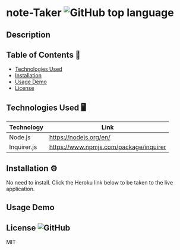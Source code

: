 # note-Taker ![GitHub top language](https://img.shields.io/github/languages/top/Dkallen117/readMe-Generator)

## Description 




## Table of Contents 📖

- [Technologies Used](#technologies-used-%EF%B8%8F)
- [Installation](#installation-%EF%B8%8F)
- [Usage Demo](#usage-demo)
- [License](#license-)

## Technologies Used 🖥️

| Technology  | Link                                   |
| ----------- | -------------------------------------- |
| Node.js     | https://nodejs.org/en/                 |
| Inquirer.js | https://www.npmjs.com/package/inquirer |

## Installation ⚙️

No need to install. Click the Heroku link below to be taken to the live application.

## Usage Demo



## License ![GitHub](https://img.shields.io/github/license/smcheah/README-generator)

MIT
